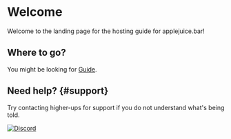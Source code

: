 # Welcome
Welcome to the landing page for the hosting guide for applejuice.bar! 

## Where to go?

You might be looking for [Guide](docs/intro).

## Need help? {#support}


Try contacting higher-ups for support if you do not understand what's being told.

[![Discord](https://discordapp.com/api/guilds/755473323026153611/widget.png?style=banner3)](https://discord.com/invite/X7ujJThANP)